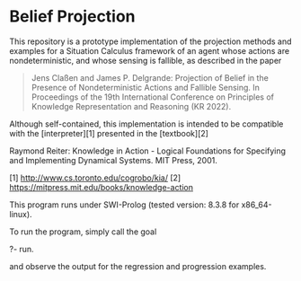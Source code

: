 # Belief Projection

This repository is a prototype implementation of the projection
methods and examples for a Situation Calculus framework of an agent
whose actions are nondeterministic, and whose sensing is fallible, as
described in the paper

> Jens Claßen and James P. Delgrande: Projection of Belief in the
> Presence of Nondeterministic Actions and Fallible Sensing. In
> Proceedings of the 19th International Conference on Principles of
> Knowledge Representation and Reasoning (KR 2022).

Although self-contained, this implementation is intended to be
compatible with the [interpreter][1] presented in the [textbook][2]

Raymond Reiter: Knowledge in Action - Logical Foundations for
Specifying and Implementing Dynamical Systems. MIT Press, 2001.

[1] http://www.cs.toronto.edu/cogrobo/kia/
[2] https://mitpress.mit.edu/books/knowledge-action

This program runs under SWI-Prolog (tested version: 8.3.8 for
x86_64-linux).

To run the program, simply call the goal

   ?- run.

and observe the output for the regression and progression examples.
